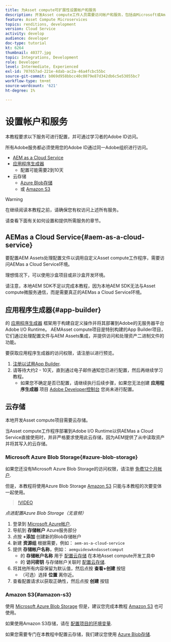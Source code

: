 ```yaml
---
title: 为Asset compute可扩展性设置帐户和服务
description: 开发Asset compute工作人员需要访问帐户和服务，包括由Microsoft或Amazon提供的AEMas a Cloud Service、应用程序生成器和云存储。
feature: Asset Compute Microservices
topics: renditions, development
version: Cloud Service
activity: develop
audience: developer
doc-type: tutorial
kt: 6264
thumbnail: 40377.jpg
topic: Integrations, Development
role: Developer
level: Intermediate, Experienced
exl-id: 707657ad-221e-4dab-ac2a-46a4fcbc55bc
source-git-commit: b069d958bbcc40c0079e87d342db6c5e53055bc7
workflow-type: tm+mt
source-wordcount: '621'
ht-degree: 1%

---
```


# 设置帐户和服务

本教程要求以下服务可进行配置，并可通过学习者的Adobe ID访问。

所有Adobe服务都必须使用您的Adobe ID通过同一Adobe组织进行访问。

+ [AEM as a Cloud Service](#aem-as-a-cloud-service)
+ [应用程序生成器](#app-builder)
   + 配置可能需要2到10天
+ 云存储
   + [Azure Blob存储](https://azure.microsoft.com/en-us/services/storage/blobs/)
   + 或 [Amazon S3](https://aws.amazon.com/s3/?did=ft_card&amp;trk=ft_card)

>[!WARNING]
>
>在继续阅读本教程之前，请确保您有权访问上述所有服务。
> 
> 请查看下面有关如何设置和提供所需服务的章节。

## AEMas a Cloud Service{#aem-as-a-cloud-service}

要配置AEM Assets处理配置文件以调用自定义Asset compute工作程序，需要访问AEMas a Cloud Service环境。

理想情况下，可以使用沙盒项目或非沙盒开发环境。

请注意，本地AEM SDK不足以完成本教程，因为本地AEM SDK无法与Asset compute微服务通信，而是需要真正的AEMas a Cloud Service环境。

## 应用程序生成器{#app-builder}

的 [应用程序生成器](https://developer.adobe.com/app-builder/) 框架用于构建自定义操作并将其部署到Adobe的无服务器平台Adobe I/O Runtime。 AEMAsset compute项目是特别构建的App Builder项目，它们通过处理配置文件与AEM Assets集成，并提供访问和处理资产二进制文件的功能。

要获取应用程序生成器的访问权限，请注册以进行预览。

1. [注册以试用App Builder](https://developer.adobe.com/app-builder/trial/).
1. 请等待大约2 - 10天，直到通过电子邮件通知您已进行配置，然后再继续学习教程。
   + 如果您不确定是否已配置，请继续执行后续步骤，如果您无法创建 __应用程序生成器__ 项目 [Adobe Developer控制台](https://developer.adobe.com/console/) 您尚未进行配置。

## 云存储

本地开发Asset compute项目需要云存储。

当Asset compute工作程序部署到Adobe I/O Runtime以供AEMas a Cloud Service直接使用时，并非严格要求使用此云存储，因为AEM提供了从中读取资产并将其写入的云存储。

### Microsoft Azure Blob Storage{#azure-blob-storage}

如果您还没有Microsoft Azure Blob Storage的访问权限，请注册 [免费12个月帐户](https://azure.microsoft.com/en-us/free/).

但是，本教程将使用Azure Blob Storage [Amazon S3](#amazon-s3) 只能与本教程的次要变体一起使用。

>[!VIDEO](https://video.tv.adobe.com/v/40377/?quality=12&learn=on)

_点进配置Azure Blob Storage（无音频）_

1. 登录到 [Microsoft Azure帐户](https://azure.microsoft.com/en-us/account/).
1. 导航到 __存储帐户__ Azure服务部分
1. 点按 __+添加__ 创建新的Blob存储帐户
1. 新建 __资源组__ 根据需要，例如： `aem-as-a-cloud-service`
1. 提供 __存储帐户名称__，例如： `aemguideswkndassetcomput`
   + 的 __存储帐户名称__  用于 [配置云存储](../develop/environment-variables.md) 在本地Asset compute开发工具中
   + 的 __访问密钥__ 与存储帐户关联时 [配置云存储](../develop/environment-variables.md).
1. 将其他所有内容保留为默认值，然后点按 __查看+创建__ 按钮
   + （可选）选择 __位置__ 离你近。
1. 查看配置请求以获取正确性，然后点按 __创建__ 按钮

### Amazon S3{#amazon-s3}

使用 [Microsoft Azure Blob Storage](#azure-blob-storage) 但是，建议您完成本教程 [Amazon S3](https://aws.amazon.com/s3/?did=ft_card&amp;trk=ft_card) 也可使用。

如果使用Amazon S3存储，请在 [配置项目的环境变量](../develop/environment-variables.md#amazon-s3).

如果您需要专门在本教程中配置云存储，我们建议您使用 [Azure Blob存储](#azure-blob-storage).
